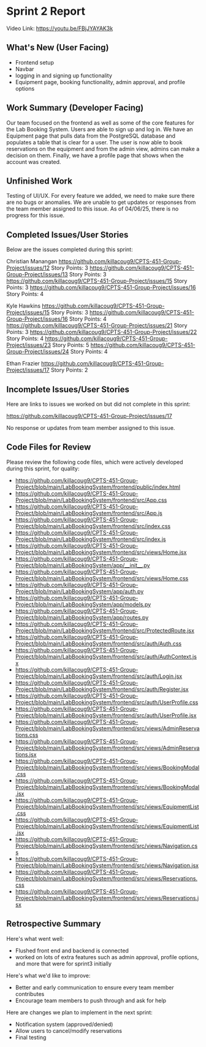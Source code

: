 # Sprint 2 Report
Video Link: https://youtu.be/FBjJYAYAK3k

## What's New (User Facing)
* Frontend setup
* Navbar
* logging in and signing up functionality
* Equipment page, booking functionality, admin approval, and profile options
  
## Work Summary (Developer Facing)
Our team focused on the frontend as well as some of the core features for the Lab Booking System. Users are able to sign up and log in. We have an Equipment page that pulls data from the PostgreSQL database and populates a table that is clear for a user. The user is now able to book reservations on the equipment and from the admin view, admins can make a decision on them. Finally, we have a profile page that shows when the account was created. 

## Unfinished Work
Testing of UI/UX. For every feature we added, we need to make sure there are no bugs or anomalies. We are unable to get updates or responses from the team member assigned to this issue. As of 04/06/25, there is no progress for this issue.

## Completed Issues/User Stories
Below are the issues completed during this sprint:

Christian Manangan
https://github.com/killacoug9/CPTS-451-Group-Project/issues/12
Story Points: 3
https://github.com/killacoug9/CPTS-451-Group-Project/issues/13
Story Points: 3
https://github.com/killacoug9/CPTS-451-Group-Project/issues/15
Story Points: 3
https://github.com/killacoug9/CPTS-451-Group-Project/issues/16
Story Points: 4

Kyle Hawkins
https://github.com/killacoug9/CPTS-451-Group-Project/issues/15
Story Points: 3
https://github.com/killacoug9/CPTS-451-Group-Project/issues/16
Story Points: 4
https://github.com/killacoug9/CPTS-451-Group-Project/issues/21
Story Points: 3
https://github.com/killacoug9/CPTS-451-Group-Project/issues/22
Story Points: 4
https://github.com/killacoug9/CPTS-451-Group-Project/issues/23
Story Points: 5
https://github.com/killacoug9/CPTS-451-Group-Project/issues/24
Story Points: 4

Ethan Frazier
https://github.com/killacoug9/CPTS-451-Group-Project/issues/17
Story Points: 2
  
## Incomplete Issues/User Stories
Here are links to issues we worked on but did not complete in this sprint:

https://github.com/killacoug9/CPTS-451-Group-Project/issues/17

No response or updates from team member assigned to this issue.
  
## Code Files for Review
Please review the following code files, which were actively developed during this
sprint, for quality:
* https://github.com/killacoug9/CPTS-451-Group-Project/blob/main/LabBookingSystem/frontend/public/index.html
* https://github.com/killacoug9/CPTS-451-Group-Project/blob/main/LabBookingSystem/frontend/src/App.css
* https://github.com/killacoug9/CPTS-451-Group-Project/blob/main/LabBookingSystem/frontend/src/App.js
* https://github.com/killacoug9/CPTS-451-Group-Project/blob/main/LabBookingSystem/frontend/src/index.css
* https://github.com/killacoug9/CPTS-451-Group-Project/blob/main/LabBookingSystem/frontend/src/index.js
* https://github.com/killacoug9/CPTS-451-Group-Project/blob/main/LabBookingSystem/frontend/src/views/Home.jsx
* https://github.com/killacoug9/CPTS-451-Group-Project/blob/main/LabBookingSystem/app/__init__.py
* https://github.com/killacoug9/CPTS-451-Group-Project/blob/main/LabBookingSystem/frontend/src/views/Home.css
* https://github.com/killacoug9/CPTS-451-Group-Project/blob/main/LabBookingSystem/app/auth.py
* https://github.com/killacoug9/CPTS-451-Group-Project/blob/main/LabBookingSystem/app/models.py
* https://github.com/killacoug9/CPTS-451-Group-Project/blob/main/LabBookingSystem/app/routes.py
* https://github.com/killacoug9/CPTS-451-Group-Project/blob/main/LabBookingSystem/frontend/src/ProtectedRoute.jsx
* https://github.com/killacoug9/CPTS-451-Group-Project/blob/main/LabBookingSystem/frontend/src/auth/Auth.css
* https://github.com/killacoug9/CPTS-451-Group-Project/blob/main/LabBookingSystem/frontend/src/auth/AuthContext.jsx
* https://github.com/killacoug9/CPTS-451-Group-Project/blob/main/LabBookingSystem/frontend/src/auth/Login.jsx
* https://github.com/killacoug9/CPTS-451-Group-Project/blob/main/LabBookingSystem/frontend/src/auth/Register.jsx
* https://github.com/killacoug9/CPTS-451-Group-Project/blob/main/LabBookingSystem/frontend/src/auth/UserProfile.css
* https://github.com/killacoug9/CPTS-451-Group-Project/blob/main/LabBookingSystem/frontend/src/auth/UserProfile.jsx
* https://github.com/killacoug9/CPTS-451-Group-Project/blob/main/LabBookingSystem/frontend/src/views/AdminReservations.css
* https://github.com/killacoug9/CPTS-451-Group-Project/blob/main/LabBookingSystem/frontend/src/views/AdminReservations.jsx
* https://github.com/killacoug9/CPTS-451-Group-Project/blob/main/LabBookingSystem/frontend/src/views/BookingModal.css
* https://github.com/killacoug9/CPTS-451-Group-Project/blob/main/LabBookingSystem/frontend/src/views/BookingModal.jsx
* https://github.com/killacoug9/CPTS-451-Group-Project/blob/main/LabBookingSystem/frontend/src/views/EquipmentList.css
* https://github.com/killacoug9/CPTS-451-Group-Project/blob/main/LabBookingSystem/frontend/src/views/EquipmentList.jsx
* https://github.com/killacoug9/CPTS-451-Group-Project/blob/main/LabBookingSystem/frontend/src/views/Navigation.css
* https://github.com/killacoug9/CPTS-451-Group-Project/blob/main/LabBookingSystem/frontend/src/views/Navigation.jsx
* https://github.com/killacoug9/CPTS-451-Group-Project/blob/main/LabBookingSystem/frontend/src/views/Reservations.css
* https://github.com/killacoug9/CPTS-451-Group-Project/blob/main/LabBookingSystem/frontend/src/views/Reservations.jsx
  
## Retrospective Summary
Here's what went well:
* Flushed front end and backend is connected
* worked on lots of extra features such as admin approval, profile options, and more that were for sprint3 initially
  
Here's what we'd like to improve:
* Better and early communication to ensure every team member contributes
* Encourage team members to push through and ask for help
  
Here are changes we plan to implement in the next sprint:
* Notification system (approved/denied)
* Allow users to cancel/modify reservations
* Final testing
